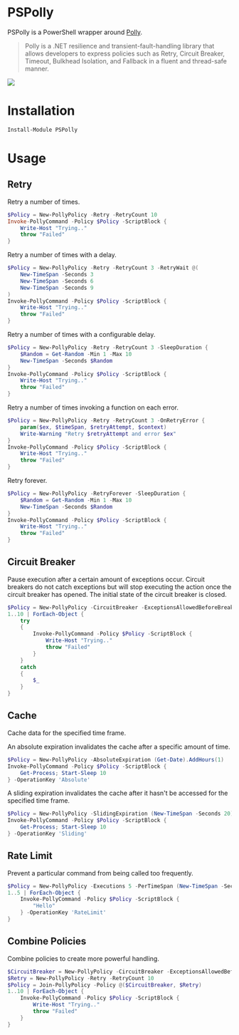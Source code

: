 # PSPolly 

PSPolly is a PowerShell wrapper around [Polly](https://github.com/App-vNext/Polly). 

> Polly is a .NET resilience and transient-fault-handling library that allows developers to express policies such as Retry, Circuit Breaker, Timeout, Bulkhead Isolation, and Fallback in a fluent and thread-safe manner. 

![](https://img.shields.io/powershellgallery/dt/pspolly?style=for-the-badge)

# Installation 

```powershell
Install-Module PSPolly
```

# Usage

## Retry 

Retry a number of times.

```powershell
$Policy = New-PollyPolicy -Retry -RetryCount 10
Invoke-PollyCommand -Policy $Policy -ScriptBlock {
    Write-Host "Trying.."
    throw "Failed"
}
```

Retry a number of times with a delay.

```powershell
$Policy = New-PollyPolicy -Retry -RetryCount 3 -RetryWait @(
    New-TimeSpan -Seconds 3
    New-TimeSpan -Seconds 6
    New-TimeSpan -Seconds 9
)
Invoke-PollyCommand -Policy $Policy -ScriptBlock {
    Write-Host "Trying.."
    throw "Failed"
}
```

Retry a number of times with a configurable delay.

```powershell
$Policy = New-PollyPolicy -Retry -RetryCount 3 -SleepDuration {
    $Random = Get-Random -Min 1 -Max 10
    New-TimeSpan -Seconds $Random
}
Invoke-PollyCommand -Policy $Policy -ScriptBlock {
    Write-Host "Trying.."
    throw "Failed"
}
```

Retry a number of times invoking a function on each error.

```powershell
$Policy = New-PollyPolicy -Retry -RetryCount 3 -OnRetryError {
    param($ex, $timeSpan, $retryAttempt, $context)
    Write-Warning "Retry $retryAttempt and error $ex"
}
Invoke-PollyCommand -Policy $Policy -ScriptBlock {
    Write-Host "Trying.."
    throw "Failed"
}
```

Retry forever.

```powershell
$Policy = New-PollyPolicy -RetryForever -SleepDuration {
    $Random = Get-Random -Min 1 -Max 10
    New-TimeSpan -Seconds $Random
}
Invoke-PollyCommand -Policy $Policy -ScriptBlock {
    Write-Host "Trying.."
    throw "Failed"
}
```

## Circuit Breaker

Pause execution after a certain amount of exceptions occur. Circuit breakers do not catch exceptions but will stop executing the action once the circuit breaker has opened. The initial state of the circuit breaker is closed.

```powershell
$Policy = New-PollyPolicy -CircuitBreaker -ExceptionsAllowedBeforeBreaking 3 -DurationOfBreak (New-TimeSpan -Seconds 5)
1..10 | ForEach-Object {
    try 
    {
        Invoke-PollyCommand -Policy $Policy -ScriptBlock {
            Write-Host "Trying.."
            throw "Failed"
        }
    }
    catch 
    {
        $_
    }
}

```

## Cache

Cache data for the specified time frame. 

An absolute expiration invalidates the cache after a specific amount of time.

```powershell
$Policy = New-PollyPolicy -AbsoluteExpiration (Get-Date).AddHours(1)
Invoke-PollyCommand -Policy $Policy -ScriptBlock {
    Get-Process; Start-Sleep 10
} -OperationKey 'Absolute'
```

A sliding expiration invalidates the cache after it hasn't be accessed for the specified time frame. 

```powershell
$Policy = New-PollyPolicy -SlidingExpiration (New-TimeSpan -Seconds 20)
Invoke-PollyCommand -Policy $Policy -ScriptBlock {
    Get-Process; Start-Sleep 10
} -OperationKey 'Sliding'
```

## Rate Limit

Prevent a particular command from being called too frequently. 

```powershell
$Policy = New-PollyPolicy -Executions 5 -PerTimeSpan (New-TimeSpan -Seconds 10)
1..5 | ForEach-Object {
    Invoke-PollyCommand -Policy $Policy -ScriptBlock {
        "Hello"
    } -OperationKey 'RateLimit'
}
```

## Combine Policies 

Combine policies to create more powerful handling.

```powershell
$CircuitBreaker = New-PollyPolicy -CircuitBreaker -ExceptionsAllowedBeforeBreaking 3 -DurationOfBreak (New-TimeSpan -Seconds 5)
$Retry = New-PollyPolicy -Retry -RetryCount 10
$Policy = Join-PollyPolicy -Policy @($CircuitBreaker, $Retry)
1..10 | ForEach-Object {
    Invoke-PollyCommand -Policy $Policy -ScriptBlock {
        Write-Host "Trying.."
        throw "Failed"
    }
}
```
